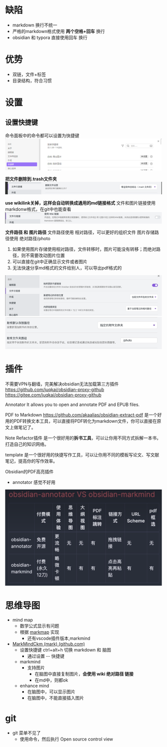 # 缺陷
- markdown 换行不统一
- 严格的markdown格式使用 **两个空格+回车** 换行
- obsidian 和 typora 直接使用回车 换行

# 优势
- 双链，文件+标签
- 目录结构，符合习惯

# 设置
## 设置快捷键
命令面板中的命令都可以设置为快捷键
![](../photo/Pasted%20image%2020240628191924.png)


**把文件删除到.trash文件夹**
![Pasted image 20220926100655](../photo/Pasted%20image%2020220926100655.png)

**use wikilink关掉，这样会自动转换成通用的md链接格式**
文件和图片链接使用 markdonw格式，在git中也能查看
![Pasted image 20220926100913](../photo/Pasted%20image%2020220926100913.png)

**文件路径 和 图片路径**
文件路径使用 相对路径，可以更好的组织文件
图片存储路径使用 绝对路径/photo
1. 如果使用图片存储使用相对路径，文件转移时，图片可能没有转移；而绝对路径，则不需要改动图片位置
2. 可以直接在git中正确显示文件或者图片
3. 无法快速分享md格式的文件给别人，可以导出pdf格式的

![](../photo/Pasted%20image%2020220926113639.png)
![](../photo/Pasted%20image%2020220926151026.png)

# 插件
不需要VPN与翻墙，完美解决obsidian无法加载第三方插件 
https://github.com/juqkai/obsidian-proxy-github
https://gitee.com/juqkai/obsidian-proxy-github

Annotator
It allows you to open and annotate PDF and EPUB files.

PDF to Markdown
https://github.com/akaalias/obsidian-extract-pdf
是一个好用的PDF转换文本工具，可以直接将PDF转化为markdown文件，你可以直接在原文上做笔记了。

Note Refactor插件
是一个很好用的**拆书工具**，可以让你用不同方式拆解一本书，打造自己的知识网络。

template
是一个很好用的快捷写作工具，可以让你用不同的模板写论文、写文献笔记，提高你的写作效率。  

Obsidian的PDF高亮插件
- annotator 感觉不好用

![](../photo/Pasted%20image%2020240517095613.png)

# 思维导图
- mind map
	- 数学公式显示有问题
	- 根据 [markmap](https://markmap.js.org/) 实现
		- 还有vscode插件版本,markmind
- [MarkMindCkm (mark) (github.com)](https://github.com/MarkMindCkm/)
	- 设置快捷键 ctrl+alt+h 切换 markdown 和 脑图
		- 通过设置 -- 快捷键
	- markmind
		- 支持图片
			- 在脑图中直接复制图片，**会使用 wiki 绝对路径 链接**
			- 在md中，则都ok
	- enhance mind
		- 在脑图中，可以显示图片
		- 在脑图中，不能直接插入图片

# git
- git 菜单不见了
	- 使用命令，然后执行 Open source control view